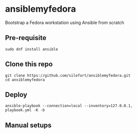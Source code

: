 # ansiblemyfedora
Bootstrap a Fedora workstation using Ansible from scratch

## Pre-requisite

```
sudo dnf install ansible
```

## Clone this repo

```
git clone https://github.com/silefort/ansiblemyfedora.git
cd ansiblemyfedora
```

## Deploy

```
ansible-playbook --connection=local --inventory=127.0.0.1, playbook.yml -K -b
```

## Manual setups


